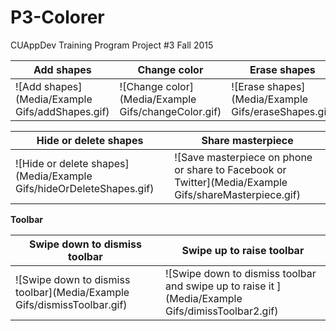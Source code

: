 # P3-Colorer
CUAppDev Training Program Project #3 Fall 2015


Add shapes | Change color | Erase shapes
--- | --- | ---
![Add shapes](Media/Example Gifs/addShapes.gif) | ![Change color](Media/Example Gifs/changeColor.gif) | ![Erase shapes](Media/Example Gifs/eraseShapes.gif)

Hide or delete shapes | Share masterpiece
--- | --- 
![Hide or delete shapes](Media/Example Gifs/hideOrDeleteShapes.gif) | ![Save masterpiece on phone or share to Facebook or Twitter](Media/Example Gifs/shareMasterpiece.gif)

**Toolbar**

Swipe down to dismiss toolbar | Swipe up to raise toolbar
--- | --- 
![Swipe down to dismiss toolbar](Media/Example Gifs/dismissToolbar.gif) | ![Swipe down to dismiss toolbar and swipe up to raise it ](Media/Example Gifs/dimissToolbar2.gif)
